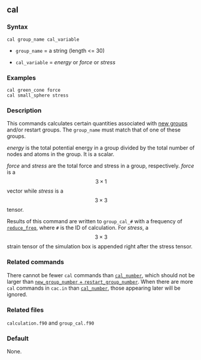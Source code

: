 ## cal

### Syntax

	cal group_name cal_variable

* `group_name` = a string (length <= 30)

* `cal_variable` = _energy_ or _force_ or _stress_

### Examples

	cal green_cone force
	cal small_sphere stress

### Description

This commands calculates certain quantities associated with [new groups](group.md) and/or restart groups. The `group_name` must match that of one of these groups.

_energy_ is the total potential energy in a group divided by the total number of nodes and atoms in the group. It is a scalar.

_force_ and _stress_ are the total force and stress in a group, respectively. _force_ is a $$3\times 1$$ vector while _stress_ is a $$3\times 3$$ tensor.

Results of this command are written to `group_cal_#` with a frequency of [`reduce_freq`](dump.md), where `#` is the ID of calculation. For _stress_, a $$3\times 3$$ strain tensor of the simulation box is appended right after the stress tensor.

### Related commands

There cannot be fewer `cal` commands than [`cal_number`](group_num.md), which should not be larger than [`new_group_number` + `restart_group_number`](group_num.md). When there are more `cal` commands in `cac.in` than [`cal_number`](group_num.md), those appearing later will be ignored. 

### Related files

`calculation.f90` and `group_cal.f90`

### Default

None.
